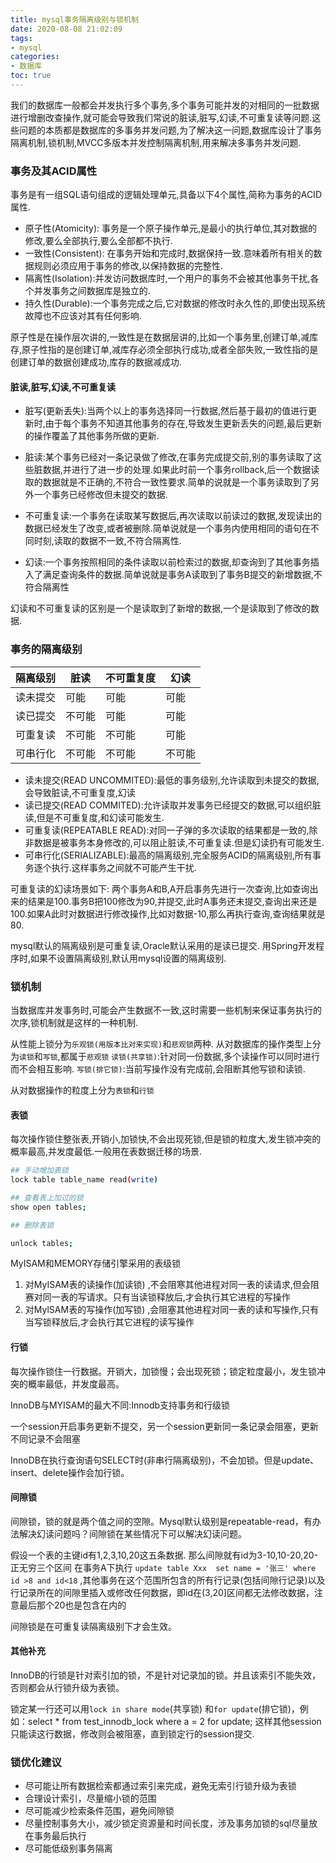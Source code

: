 ```yaml
---
title: mysql事务隔离级别与锁机制
date: 2020-08-08 21:02:09
tags:
- mysql
categories:
- 数据库
toc: true
---
```


我们的数据库一般都会并发执行多个事务,多个事务可能并发的对相同的一批数据进行增删改查操作,就可能会导致我们常说的脏读,脏写,幻读,不可重复读等问题.这些问题的本质都是数据库的多事务并发问题,为了解决这一问题,数据库设计了事务隔离机制,锁机制,MVCC多版本并发控制隔离机制,用来解决多事务并发问题.

<!-- more -->

### 事务及其ACID属性

事务是有一组SQL语句组成的逻辑处理单元,具备以下4个属性,简称为事务的ACID属性.

* 原子性(Atomicity): 事务是一个原子操作单元,是最小的执行单位,其对数据的修改,要么全部执行,要么全部都不执行.
* 一致性(Consistent): 在事务开始和完成时,数据保持一致.意味着所有相关的数据规则必须应用于事务的修改,以保持数据的完整性.
* 隔离性(Isolation):并发访问数据库时,一个用户的事务不会被其他事务干扰,各个并发事务之间数据库是独立的.
* 持久性(Durable):一个事务完成之后,它对数据的修改时永久性的,即使出现系统故障也不应该对其有任何影响.

原子性是在操作层次讲的,一致性是在数据层讲的,比如一个事务里,创建订单,减库存,原子性指的是创建订单,减库存必须全部执行成功,或者全部失败,一致性指的是创建订单的数据创建成功,库存的数据减成功.

#### 脏读,脏写,幻读,不可重复读

* 脏写(更新丢失):当两个以上的事务选择同一行数据,然后基于最初的值进行更新时,由于每个事务不知道其他事务的存在,导致发生更新丢失的问题,最后更新的操作覆盖了其他事务所做的更新.

* 脏读:某个事务已经对一条记录做了修改,在事务完成提交前,别的事务读取了这些脏数据,并进行了进一步的处理.如果此时前一个事务rollback,后一个数据读取的数据就是不正确的,不符合一致性要求.简单的说就是一个事务读取到了另外一个事务已经修改但未提交的数据.

* 不可重复读:一个事务在读取某写数据后,再次读取以前读过的数据,发现读出的数据已经发生了改变,或者被删除.简单说就是一个事务内使用相同的语句在不同时刻,读取的数据不一致,不符合隔离性.

* 幻读:一个事务按照相同的条件读取以前检索过的数据,却查询到了其他事务插入了满足查询条件的数据.简单说就是事务A读取到了事务B提交的新增数据,不符合隔离性

幻读和不可重复读的区别是一个是读取到了新增的数据,一个是读取到了修改的数据.

### 事务的隔离级别

 隔离级别|脏读 |不可重复度 |幻读
 ---         | ---    |---|---
 读未提交  | 可能   | 可能      | 可能
 读已提交  | 不可能 | 可能      | 可能
 可重复读  | 不可能  | 不可能    |可能
 可串行化  | 不可能  | 不可能    | 不可能

* 读未提交(READ UNCOMMITED):最低的事务级别,允许读取到未提交的数据,会导致脏读,不可重复度,幻读
* 读已提交(READ COMMITED):允许读取并发事务已经提交的数据,可以组织脏读,但是不可重复度,和幻读可能发生.
* 可重复读(REPEATABLE READ):对同一子弹的多次读取的结果都是一致的,除非数据是被事务本身修改的,可以阻止脏读,不可重复读.但是幻读扔有可能发生.
* 可串行化(SERIALIZABLE):最高的隔离级别,完全服务ACID的隔离级别,所有事务逐个执行.这样事务之间就不可能产生干扰.

可重复读的幻读场景如下:
两个事务A和B,A开启事务先进行一次查询,比如查询出来的结果是100.事务B把100修改为90,并提交,此时A事务还未提交,查询出来还是100.如果A此时对数据进行修改操作,比如对数据-10,那么再执行查询,查询结果就是80.

mysql默认的隔离级别是可重复读,Oracle默认采用的是读已提交.
用Spring开发程序时,如果不设置隔离级别,默认用mysql设置的隔离级别.

### 锁机制

当数据库并发事务时,可能会产生数据不一致,这时需要一些机制来保证事务执行的次序,锁机制就是这样的一种机制.

从性能上锁分为`乐观锁(用版本比对来实现)`和`悲观锁`两种.
从对数据库的操作类型上分为`读锁`和`写锁`,都属于`悲观锁`
`读锁(共享锁)`:针对同一份数据,多个读操作可以同时进行而不会相互影响.
`写锁(排它锁)`:当前写操作没有完成前,会阻断其他写锁和读锁.

从对数据操作的粒度上分为`表锁`和`行锁`

#### 表锁

每次操作锁住整张表,开销小,加锁快,不会出现死锁,但是锁的粒度大,发生锁冲突的概率最高,并发度最低.一般用在表数据迁移的场景.

```bash
## 手动增加表锁
lock table table_name read(write)

## 查看表上加过的锁
show open tables;

## 删除表锁

unlock tables;
```

MyISAM和MEMORY存储引擎采用的表级锁

1. 对MyISAM表的读操作(加读锁) ,不会阻寒其他进程对同一表的读请求,但会阻赛对同一表的写请求。只有当读锁释放后,才会执行其它进程的写操作
2. 对MylSAM表的写操作(加写锁) ,会阻塞其他进程对同一表的读和写操作,只有当写锁释放后,才会执行其它进程的读写操作

#### 行锁

每次操作锁住一行数据。开销大，加锁慢；会出现死锁；锁定粒度最小，发生锁冲突的概率最低，并发度最高。

InnoDB与MYISAM的最大不同:Innodb支持事务和行级锁

一个session开启事务更新不提交，另一个session更新同一条记录会阻塞，更新不同记录不会阻塞

InnoDB在执行查询语句SELECT时(非串行隔离级别)，不会加锁。但是update、insert、delete操作会加行锁。

#### 间隙锁

间隙锁，锁的就是两个值之间的空隙。Mysql默认级别是repeatable-read，有办法解决幻读问题吗？间隙锁在某些情况下可以解决幻读问题。

假设一个表的主键id有1,2,3,10,20这五条数据.
那么间隙就有id为3-10,10-20,20-正无穷三个区间
在事务A下执行 ` update table Xxx  set name = '张三' where id >8 and id<18 ` ,其他事务在这个范围所包含的所有行记录(包括间隙行记录)以及行记录所在的间隙里插入或修改任何数据，即id在(3,20]区间都无法修改数据，注意最后那个20也是包含在内的

间隙锁是在可重复读隔离级别下才会生效。

#### 其他补充

InnoDB的行锁是针对索引加的锁，不是针对记录加的锁。并且该索引不能失效，否则都会从行锁升级为表锁。

锁定某一行还可以用`lock in share mode`(共享锁) 和`for update`(排它锁)，例如：select * from test_innodb_lock where a = 2 for update; 这样其他session只能读这行数据，修改则会被阻塞，直到锁定行的session提交.

### 锁优化建议

* 尽可能让所有数据检索都通过索引来完成，避免无索引行锁升级为表锁
* 合理设计索引，尽量缩小锁的范围
* 尽可能减少检索条件范围，避免间隙锁
* 尽量控制事务大小，减少锁定资源量和时间长度，涉及事务加锁的sql尽量放在事务最后执行
* 尽可能低级别事务隔离

